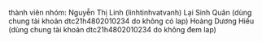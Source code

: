 thành viên nhóm:
Nguyễn Thị Linh (linhtinhvatvanh)
Lại Sinh Quân (dùng chung tài khoản dtc21h4802010234 do không có lap)
Hoàng Dương Hiếu (dùng chung tài khoản dtc21h4802010234 do không đem lap)
